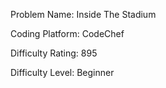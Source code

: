 Problem Name: Inside The Stadium

Coding Platform: CodeChef

Difficulty Rating: 895

Difficulty Level: Beginner
